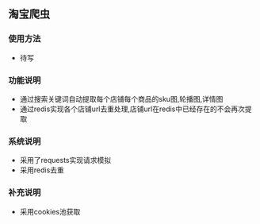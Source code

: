 ## 淘宝爬虫

### 使用方法
* 待写
### 功能说明

* 通过搜索关键词自动提取每个店铺每个商品的sku图,轮播图,详情图
* 通过redis实现各个店铺url去重处理,店铺url在redis中已经存在的不会再次提取

### 系统说明

* 采用了requests实现请求模拟
* 采用redis去重

### 补充说明
* 采用cookies池获取

